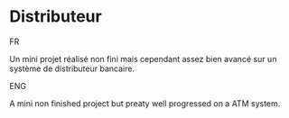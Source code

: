 # Distributeur

FR 

Un mini projet réalisé non fini mais cependant assez bien avancé sur un système de distributeur bancaire.

ENG

A mini non finished project but preaty well progressed on a ATM system.
